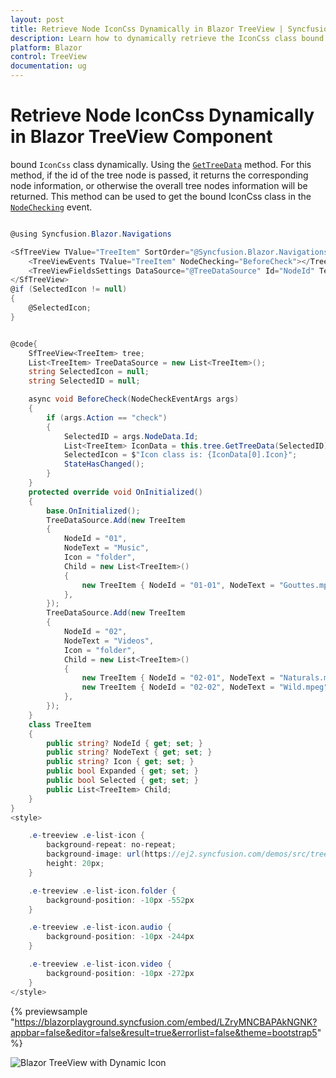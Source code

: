```yaml
---
layout: post
title: Retrieve Node IconCss Dynamically in Blazor TreeView | Syncfusion
description: Learn how to dynamically retrieve the IconCss class bound to a TreeView node upon user interaction in the Syncfusion Blazor TreeView component.
platform: Blazor
control: TreeView
documentation: ug
---
```


# Retrieve Node IconCss Dynamically in Blazor TreeView Component

bound `IconCss` class dynamically. Using the [`GetTreeData`](https://help.syncfusion.com/cr/blazor/Syncfusion.Blazor.Navigations.SfTreeView-1.html#Syncfusion_Blazor_Navigations_SfTreeView_1_GetTreeData_System_String_) method. For this method, if the id of the tree node is passed, it returns the corresponding node information, or otherwise the overall tree nodes information will be returned. This method can be used to get the bound IconCss class in the [`NodeChecking`](https://help.syncfusion.com/cr/blazor/Syncfusion.Blazor.Navigations.TreeViewEvents-1.html#Syncfusion_Blazor_Navigations_TreeViewEvents_1_NodeChecking) event.

```csharp

@using Syncfusion.Blazor.Navigations

<SfTreeView TValue="TreeItem" SortOrder="@Syncfusion.Blazor.Navigations.SortOrder.Ascending" ShowCheckBox="true" AutoCheck="false" @ref="tree">
    <TreeViewEvents TValue="TreeItem" NodeChecking="BeforeCheck"></TreeViewEvents>
    <TreeViewFieldsSettings DataSource="@TreeDataSource" Id="NodeId" Text="NodeText" Expanded="Expanded" Child="Child" IconCss="Icon"></TreeViewFieldsSettings>
</SfTreeView>
@if (SelectedIcon != null)
{
    @SelectedIcon;
}


@code{
    SfTreeView<TreeItem> tree;
    List<TreeItem> TreeDataSource = new List<TreeItem>();
    string SelectedIcon = null;
    string SelectedID = null;

    async void BeforeCheck(NodeCheckEventArgs args)
    {
        if (args.Action == "check")
        {
            SelectedID = args.NodeData.Id;
            List<TreeItem> IconData = this.tree.GetTreeData(SelectedID);
            SelectedIcon = $"Icon class is: {IconData[0].Icon}";
            StateHasChanged();
        }
    }
    protected override void OnInitialized()
    {
        base.OnInitialized();
        TreeDataSource.Add(new TreeItem
        {
            NodeId = "01",
            NodeText = "Music",
            Icon = "folder",
            Child = new List<TreeItem>()
            {
                new TreeItem { NodeId = "01-01", NodeText = "Gouttes.mp3", Icon = "audio" }
            },
        });
        TreeDataSource.Add(new TreeItem
        {
            NodeId = "02",
            NodeText = "Videos",
            Icon = "folder",
            Child = new List<TreeItem>()
            {
                new TreeItem { NodeId = "02-01", NodeText = "Naturals.mp4", Icon = "video" },
                new TreeItem { NodeId = "02-02", NodeText = "Wild.mpeg", Icon = "video" },
            },
        });
    }
    class TreeItem
    {
        public string? NodeId { get; set; }
        public string? NodeText { get; set; }
        public string? Icon { get; set; }
        public bool Expanded { get; set; }
        public bool Selected { get; set; }
        public List<TreeItem> Child;
    }
}
<style>       

    .e-treeview .e-list-icon {
        background-repeat: no-repeat;
        background-image: url(https://ej2.syncfusion.com/demos/src/treeview/images/icons/file_icons.png);
        height: 20px;
    }

    .e-treeview .e-list-icon.folder {
        background-position: -10px -552px
    }

    .e-treeview .e-list-icon.audio {
        background-position: -10px -244px
    }

    .e-treeview .e-list-icon.video {
        background-position: -10px -272px
    }
</style>
```

{% previewsample "https://blazorplayground.syncfusion.com/embed/LZryMNCBAPAkNGNK?appbar=false&editor=false&result=true&errorlist=false&theme=bootstrap5" %}

![Blazor TreeView with Dynamic Icon](../images/blazor-treeview-dynamic-icon.png)